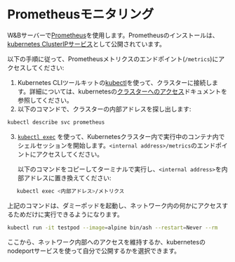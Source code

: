 # Prometheusモニタリング

W&Bサーバーで[Prometheus](https://prometheus.io/docs/introduction/overview/)を使用します。Prometheusのインストールは、[kubernetes ClusterIPサービス](https://github.com/wandb/terraform-kubernetes-wandb/blob/main/main.tf#L225)として公開されています。

以下の手順に従って、Prometheusメトリクスのエンドポイント(`/metrics`)にアクセスしてください:

1. Kubernetes CLIツールキットの[kubectl](https://kubernetes.io/docs/reference/kubectl/)を使って、クラスターに接続します。詳細については、kubernetesの[クラスターへのアクセス](https://kubernetes.io/docs/tasks/access-application-cluster/access-cluster/)ドキュメントを参照してください。
2. 以下のコマンドで、クラスターの内部アドレスを探し出します:

```bash
kubectl describe svc prometheus
```

3. [`kubectl exec`](https://kubernetes.io/docs/reference/generated/kubectl/kubectl-commands) を使って、Kubernetesクラスター内で実行中のコンテナ内でシェルセッションを開始します。`<internal address>/metrics`のエンドポイントにアクセスしてください。

   以下のコマンドをコピーしてターミナルで実行し、`<internal address>`を内部アドレスに置き換えてください:

```bash
   kubectl exec <内部アドレス>/メトリクス
   ```

上記のコマンドは、ダミーポッドを起動し、ネットワーク内の何かにアクセスするためだけに実行できるようになります。

```bash
kubectl run -it testpod --image=alpine bin/ash --restart=Never --rm
```
ここから、ネットワーク内部へのアクセスを維持するか、kubernetesのnodeportサービスを使って自分で公開するかを選択できます。